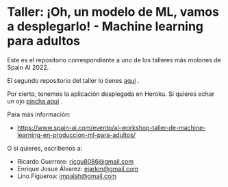 # Taller: ¡Oh, un modelo de ML, vamos a desplegarlo! - Machine learning para adultos

Este es el repositorio correspondiente a uno de los talleres más molones de Spain AI 2022.

El segundo repositorio del taller lo tienes [aquí](https://github.com/cobetes-tech/PyConEs2021-Parte2) .


Por cierto, tenemos la aplicación desplegada en Heroku. Si quieres echar un ojo [pincha aquí](https://taller-ml-pycones-2021-1.herokuapp.com/) .

Para más información:

* https://www.spain-ai.com/evento/ai-workshop-taller-de-machine-learning-en-produccion-ml-para-adultos/

O si quieres, escribenos a:

* Ricardo Guerrero: [ricgu8086@gmail.com](mailto:ricgu8086@gmail.com)
* Enrique Josue Álvarez: [ejarkm@gmail.com](mailto:ejarkm@gmail.com)
* Lino Figueroa: [impalah@gmail.com](mailto:impalah@gmail.com)

